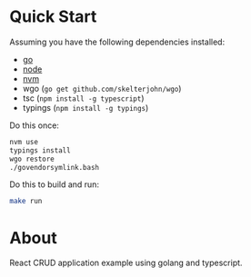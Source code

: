 # Quick Start

Assuming you have the following dependencies installed:

- [go](https://golang.org/doc/install)
- [node](https://nodejs.org/) 
- [nvm](https://github.com/creationix/nvm)
- wgo (`go get github.com/skelterjohn/wgo`)
- tsc (`npm install -g typescript`)
- typings (`npm install -g typings`)

Do this once:

```sh
nvm use
typings install
wgo restore
./govendorsymlink.bash
```

Do this to build and run:

```sh
make run
```

# About

React CRUD application example using golang and typescript.
